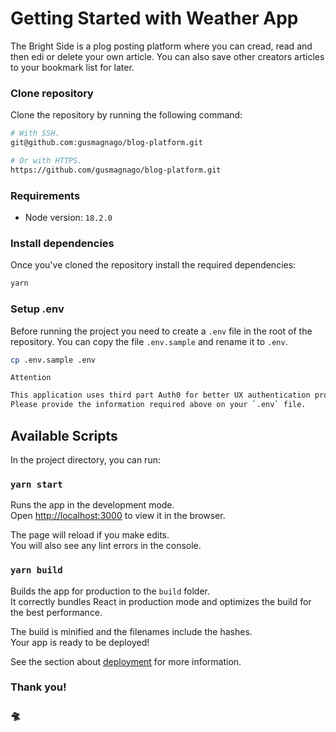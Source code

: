 # Getting Started with Weather App

The Bright Side is a plog posting platform where you can cread, read and then edi or delete your own article. You can also save other creators articles to your bookmark list for later.

### Clone repository

Clone the repository by running the following command:

```sh
# With SSH.
git@github.com:gusmagnago/blog-platform.git

# Or with HTTPS.
https://github.com/gusmagnago/blog-platform.git
```

### Requirements

- Node version: `18.2.0`

### Install dependencies

Once you've cloned the repository install the required dependencies:

```sh
yarn
```

### Setup .env

Before running the project you need to create a `.env` file in the root of the
repository. You can copy the file `.env.sample` and rename it to
`.env`.

```sh
cp .env.sample .env

```

`Attention`

```sh
This application uses third part Auth0 for better UX authentication proccess.
Please provide the information required above on your `.env` file.
```

## Available Scripts

In the project directory, you can run:

### `yarn start`

Runs the app in the development mode.\
Open [http://localhost:3000](http://localhost:3000) to view it in the browser.

The page will reload if you make edits.\
You will also see any lint errors in the console.

### `yarn build`

Builds the app for production to the `build` folder.\
It correctly bundles React in production mode and optimizes the build for the best performance.

The build is minified and the filenames include the hashes.\
Your app is ready to be deployed!

See the section about [deployment](https://facebook.github.io/create-react-app/docs/deployment) for more information.

### Thank you!

### 🛸
